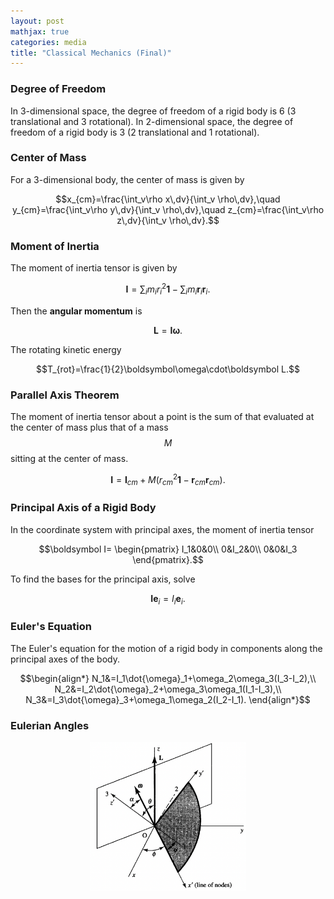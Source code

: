 ```yaml
---
layout: post
mathjax: true
categories: media
title: "Classical Mechanics (Final)"
---
```


### Degree of Freedom
In 3-dimensional space, the degree of freedom of a rigid body is 6 (3 translational and 3 rotational). In 2-dimensional space, the degree of freedom of a rigid body is 3 (2 translational and 1 rotational).

### Center of Mass
For a 3-dimensional body, the center of mass is given by

$$x_{cm}=\frac{\int_v\rho x\,dv}{\int_v \rho\,dv},\quad
y_{cm}=\frac{\int_v\rho y\,dv}{\int_v \rho\,dv},\quad
z_{cm}=\frac{\int_v\rho z\,dv}{\int_v \rho\,dv}.$$

### Moment of Inertia
The moment of inertia tensor is given by

$$\boldsymbol I=\sum_im_ir_i^2\boldsymbol{1}-\sum_im_i\boldsymbol r_i\boldsymbol r_i.$$

Then the **angular momentum** is 

$$\boldsymbol L=\boldsymbol I\boldsymbol\omega.$$

The rotating kinetic energy

$$T_{rot}=\frac{1}{2}\boldsymbol\omega\cdot\boldsymbol L.$$

### Parallel Axis Theorem
The moment of inertia tensor about a point is the sum of that evaluated at the center of mass plus that of a mass $$M$$ sitting at the center of mass.

$$\boldsymbol I=\boldsymbol I_{cm}+M\left(r^2_{cm}\boldsymbol{1}-\boldsymbol r_{cm}\boldsymbol r_{cm}\right).$$

### Principal Axis of a Rigid Body
In the coordinate system with principal axes, the moment of inertia tensor

$$\boldsymbol I=
\begin{pmatrix}
    I_1&0&0\\
    0&I_2&0\\
    0&0&I_3
\end{pmatrix}.$$

To find the bases for the principal axis, solve 

$$\boldsymbol I\boldsymbol e_i=I_i\boldsymbol e_i.$$

### Euler's Equation
The Euler's equation for the motion of a rigid body in components along the principal axes of the body.

$$\begin{align*}
    N_1&=I_1\dot{\omega}_1+\omega_2\omega_3(I_3-I_2),\\
    N_2&=I_2\dot{\omega}_2+\omega_3\omega_1(I_1-I_3),\\
    N_3&=I_3\dot{\omega}_3+\omega_1\omega_2(I_2-I_1).
\end{align*}$$

### Eulerian Angles
<p align="center">
    <img src="Eulerian_angles.png" alt="isolated" width="250"/>
</p>
